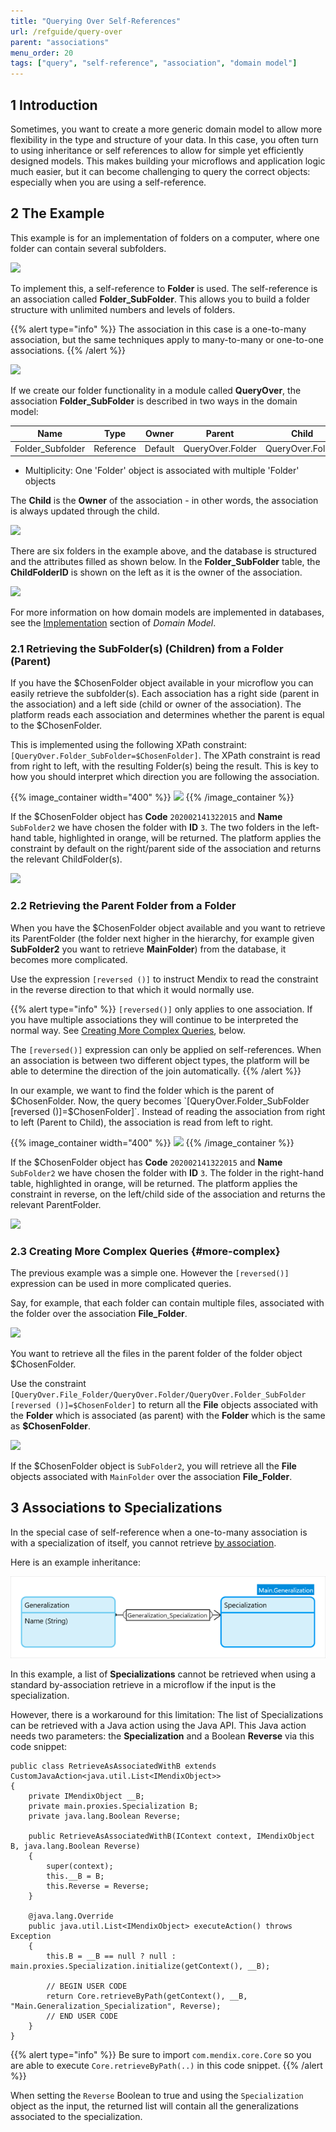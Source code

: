 ```yaml
---
title: "Querying Over Self-References"
url: /refguide/query-over
parent: "associations"
menu_order: 20
tags: ["query", "self-reference", "association", "domain model"]
---
```


## 1 Introduction

Sometimes, you want to create a more generic domain model to allow more flexibility in the type and structure of your data. In this case, you often turn to using inheritance or self references to allow for simple yet efficiently designed models. This makes building your microflows and application logic much easier, but it can become challenging to query the correct objects: especially when you are using a self-reference.

## 2 The Example

This example is for an implementation of folders on a computer, where one folder can contain several subfolders.

![](attachments/associations/query-over-example-structure.png)

To implement this, a self-reference to **Folder** is used. The self-reference is an association called **Folder_SubFolder**. This allows you to build a folder structure with unlimited numbers and levels of folders.

{{% alert type="info" %}}
The association in this case is a one-to-many association, but the same techniques apply to many-to-many or one-to-one associations.
{{% /alert %}}

![](attachments/associations/self-reference-domain-model.png)

If we create our folder functionality in a module called **QueryOver**, the association **Folder_SubFolder** is described in two ways in the domain model:

| Name | Type | Owner | Parent | Child |
| --- | --- | --- | --- | --- |
| Folder_Subfolder | Reference | Default | QueryOver.Folder | QueryOver.Folder |

* Multiplicity: One 'Folder' object is associated with multiple 'Folder' objects

The **Child** is the **Owner** of the association - in other words, the association is always updated through the child.

![](attachments/associations/query-over-association.png)

There are six folders in the example above, and the database is structured and the attributes filled as shown below. In the **Folder_SubFolder** table, the **ChildFolderID** is shown on the left as it is the owner of the association.

![](attachments/associations/query-over-example-database.png)

For more information on how domain models are implemented in databases, see the [Implementation](domain-model#implementation) section of *Domain Model*.

### 2.1 Retrieving the SubFolder(s) (Children) from a Folder (Parent)

If you have the $ChosenFolder object available in your microflow you can easily retrieve the subfolder(s). Each association has a right side (parent in the association) and a left side (child or owner of the association).  The platform reads each association and determines whether the parent is equal to the $ChosenFolder.

This is implemented using the following XPath constraint: `[QueryOver.Folder_SubFolder=$ChosenFolder]`. The XPath constraint is read from right to left, with the resulting Folder(s) being the result. This is key to how you should interpret which direction you are following the association.  

{{% image_container width="400" %}}
![](attachments/associations/query-over-retrieve-normal.png)
{{% /image_container %}}

If the $ChosenFolder object has **Code** `202002141322015` and **Name** `SubFolder2` we have chosen the folder with **ID** `3`. The two folders in the left-hand table, highlighted in orange, will be returned. The platform applies the constraint by default on the right/parent side of the association and returns the relevant ChildFolder(s).

![](attachments/associations/query-over-retrieve-normal-tables.png)

### 2.2 Retrieving the Parent Folder from a Folder

When you have the $ChosenFolder object available and you want to retrieve its ParentFolder (the folder next higher in the hierarchy, for example given **SubFolder2** you want to retrieve **MainFolder**) from the database, it becomes more complicated.

Use the expression `[reversed ()]` to instruct Mendix to read the constraint in the reverse direction to that which it would normally use.

{{% alert type="info" %}}
`[reversed()]` only applies to one association. If you have multiple associations they will continue to be interpreted the normal way. See [Creating More Complex Queries](#more-complex), below.

The `[reversed()]` expression can only be applied on self-references. When an association is between two different object types, the platform will be able to determine the direction of the join automatically.
{{% /alert %}}

 In our example, we want to find the folder which is the parent of $ChosenFolder. Now, the query becomes `[QueryOver.Folder_SubFolder [reversed ()]=$ChosenFolder]`. Instead of reading the association from right to left (Parent to Child), the association is read from left to right.

{{% image_container width="400" %}}
![](attachments/associations/query-over-retrieve-reversed.png)
{{% /image_container %}}

If the $ChosenFolder object has **Code** `202002141322015` and **Name** `SubFolder2` we have chosen the folder with **ID** `3`. The folder in the right-hand table, highlighted in orange, will be returned. The platform applies the constraint in reverse, on the left/child side of the association and returns the relevant ParentFolder.

![](attachments/associations/query-over-retrieve-reversed-tables.png)

### 2.3 Creating More Complex Queries {#more-complex}

The previous example was a simple one. However the `[reversed()]` expression can be used in more complicated queries.

Say, for example, that each folder can contain multiple files, associated with the folder over the association **File_Folder**.

![](attachments/associations/query-over-extended-domain-model.png)

You want to retrieve all the files in the parent folder of the folder object $ChosenFolder.

Use the constraint `[QueryOver.File_Folder/QueryOver.Folder/QueryOver.Folder_SubFolder [reversed ()]=$ChosenFolder]` to return all the **File** objects associated with the **Folder** which is associated (as parent) with the **Folder** which is the same as **$ChosenFolder**.

![](attachments/associations/query-over-retrieve-complex.png)

If the $ChosenFolder object is `SubFolder2`, you will retrieve all the **File** objects associated with `MainFolder` over the association **File_Folder**.

## 3 Associations to Specializations

In the special case of self-reference when a one-to-many association is with a specialization of itself, you cannot retrieve [by association](retrieve#source).

Here is an example inheritance:

![](attachments/associations/limitation.png)

In this example, a list of **Specializations** cannot be retrieved when using a standard by-association retrieve in a microflow if the input is the specialization.

However, there is a workaround for this limitation: The list of Specializations can be retrieved with a Java action using the Java API. This Java action needs two parameters: the **Specialization** and a Boolean **Reverse** via this code snippet:

```
public class RetrieveAsAssociatedWithB extends CustomJavaAction<java.util.List<IMendixObject>>
{
	private IMendixObject __B;
	private main.proxies.Specialization B;
	private java.lang.Boolean Reverse;

	public RetrieveAsAssociatedWithB(IContext context, IMendixObject B, java.lang.Boolean Reverse)
	{
		super(context);
		this.__B = B;
		this.Reverse = Reverse;
	}

	@java.lang.Override
	public java.util.List<IMendixObject> executeAction() throws Exception
	{
		this.B = __B == null ? null : main.proxies.Specialization.initialize(getContext(), __B);
 
		// BEGIN USER CODE
		return Core.retrieveByPath(getContext(), __B, "Main.Generalization_Specialization", Reverse);
		// END USER CODE
	}
}
```

{{% alert type="info" %}}
Be sure to import `com.mendix.core.Core` so you are able to execute `Core.retrieveByPath(..)` in this code snippet.
{{% /alert %}}

When setting the `Reverse` Boolean to true and using the `Specialization` object as the input, the returned list will contain all the generalizations associated to the specialization.
